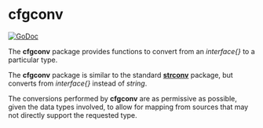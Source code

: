 # cfgconv

[![GoDoc](https://godoc.org/github.com/warthog618/config/sar?status.svg)](https://godoc.org/github.com/warthog618/config/cfgconv)

The **cfgconv** package provides functions to convert from an *interface{}* to a particular type.

The **cfgconv** package is similar to the standard
[**strconv**](https://golang.org/pkg/strconv/) package, but converts from *interface{}* instead of *string*.

The conversions performed by **cfgconv** are as permissive as possible, given the data types involved, to allow for mapping from sources that may not directly support the requested type.
